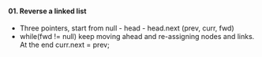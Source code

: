 #### 01. Reverse a linked list
- Three pointers, start from null - head - head.next     (prev, curr, fwd)
- while(fwd != null) keep moving ahead and re-assigning nodes and links. At the end curr.next = prev;
